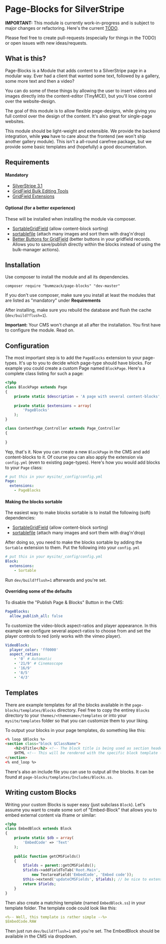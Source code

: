 # Page-Blocks for SilverStripe

**IMPORTANT:** This module is currently work-in-progress and is subject to major changes or refactoring. Here's the current [TODO](TODO.md).

Please feel free to create pull-requests (especially for things in the TODO) or open issues with new ideas/requests.

## What is this?
Page-Blocks is a Module that adds content to a SilverStripe page in a modular way. Ever had a client that wanted some text, followed by a gallery, some more text and then a video?

You can do some of these things by allowing the user to insert videos and images directly into the content-editor (TinyMCE), but you'll lose control over the website-design.

The goal of this module is to allow flexible page-designs, while giving you full control over the design of the content. It's also great for single-page websites.

This module should be light-weight and extensible. We provide the backend integration, while **you** have to care about the frontend (we won't ship another gallery module). This isn't a all-round carefree package, but we provide some basic templates and (hopefully) a good documentation. 

## Requirements

#### Mandatory
 - [SilverStripe 3.1](http://www.silverstripe.org/stable-download/)
 - [GridField Bulk Editing Tools](https://github.com/colymba/GridFieldBulkEditingTools)
 - [GridField Extensions](https://github.com/ajshort/silverstripe-gridfieldextensions)

#### Optional (for a better experience)
These will be installed when installing the module via composer.

 - [SortableGridField](https://github.com/UndefinedOffset/SortableGridField) (allow content-block sorting)
 - [sortablefile](https://github.com/bummzack/sortablefile) (attach many images and sort them with drag'n'drop)
 - [Better Buttons for GridField](https://github.com/unclecheese/silverstripe-gridfield-betterbuttons) (better buttons in your gridfield records. Allows you to save/publish directly within the blocks instead of using the bulk-manager actions).

## Installation

Use composer to install the module and all its dependencies.

    composer require "bummzack/page-blocks" "dev-master"
    
If you don't use composer, make sure you install at least the modules that are listed as "mandatory" under **Requirements**

After installing, make sure you rebuild the database and flush the cache (`dev/build?flush=1`).

**Important:** Your CMS won't change at all after the installation. You first have to configure the module. Read on.

## Configuration

The most important step is to add the `PageBlocks` extension to your page-types. It's up to you to decide which page-type should have blocks. For example you could create a custom Page named `BlockPage`. Here's a complete class listing for such a page:

```php
<?php
class BlockPage extends Page
{
    private static $description = 'A page with several content-blocks';
    
    private static $extensions = array(
        'PageBlocks'
    );
}

class ContentPage_Controller extends Page_Controller
{
    
}
```

Yep, that's it. Now you can create a new `BlockPage` in the CMS and add content-blocks to it. Of course you can also apply the extension via `config.yml` (even to existing page-types). Here's how you would add blocks to your `Page` class:

```yml
# put this in your mysite/_config/config.yml
Page:
  extensions:
    - PageBlocks
```

#### Making the blocks sortable

The easiest way to make blocks sortable is to install the following (soft) dependencies:

 - [SortableGridField](https://github.com/UndefinedOffset/SortableGridField) (allow content-block sorting)
 - [sortablefile](https://github.com/bummzack/sortablefile) (attach many images and sort them with drag'n'drop)

After doing so, you need to make the blocks sortable by adding the `Sortable` extension to them. Put the following into your `config.yml`

```yml
# put this in your mysite/_config/config.yml
Block:
  extensions:
    - Sortable
```
Run `dev/build?flush=1` afterwards and you're set.

#### Overriding some of the defaults

To disable the "Publish Page & Blocks" Button in the CMS:
```yml
PageBlocks:
  allow_publish_all: false
```

To customize the video-block aspect-ratios and player appearance. In this example we configure several aspect-ratios to choose from and set the player controls to red (only works with the vimeo player).

```yml
VideoBlock:
  player_color: 'ff0000'
  aspect_ratios:
    - '0' # Automatic
    - '21/9' # Cinemascope
    - '16/9'
    - '8/5'
    - '4/3'
```

## Templates
There are example templates for all the blocks available in the `page-blocks/templates/Blocks` directory. Feel free to copy the entirey `Blocks` directory to your `themes/<themename>/templates` or into your `mysite/templates` folder so that you can customize them to your liking.

To output your blocks in your page templates, do something like this:
```html
<% loop $Blocks %>
<section class="block $ClassName">
	<h2>$Title</h2> <!-- The block title is being used as section header -->
	$HTML <!-- This will be rendered with the specific block template -->
</section>
<% end_loop %>
```

There's also an include file you can use to output all the blocks. It can be found at `page-blocks/templates/Includes/Blocks.ss`.

## Writing custom Blocks

Writing your custom Blocks is super easy (just subclass `Block`). Let's assume you want to create some sort of "Embed-Block" that allows you to embed external content via iframe or similar:

```php
<?php
class EmbedBlock extends Block
{
    private static $db = array(
        'EmbedCode' => 'Text'
    );
    
    public function getCMSFields()
    {
        $fields = parent::getCMSFields();
        $fields->addFieldToTab('Root.Main', 
            new TextareaField('EmbedCode', 'Embed code'));
        $this->extend('updateCMSFields', $fields); // be nice to extensions
        return $fields;
    }
}
```

Then also create a matching template (named `EmbedBlock.ss`) in your template folder. The template code could look like this:
```yml
<%-- Well, this template is rather simple --%>
$EmbedCode.RAW
```

Then just run `dev/build?flush=1` and you're set. The EmbedBlock should be available in the CMS via dropdown.

